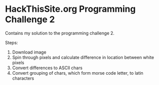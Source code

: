 ﻿# HackThisSite.org Programming Challenge 2

Contains my solution to the programming challenge 2.

Steps:
1. Download image
2. Spin through pixels and calculate difference in location between white pixels
3. Convert differences to ASCII chars
4. Convert grouping of chars, which form morse code letter, to latin characters